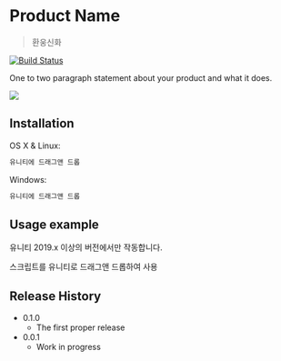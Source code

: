 # Product Name
> 환웅신화

[![Build Status][travis-image]][travis-url]

One to two paragraph statement about your product and what it does.

![](header.png)

## Installation

OS X & Linux:

```sh
유니티에 드래그앤 드롭
```

Windows:

```sh
유니티에 드래그앤 드롭
```

## Usage example

유니티 2019.x 이상의 버전에서만 작동합니다.

스크립트를 유니티로 드래그앤 드롭하여 사용

## Release History

* 0.1.0
    * The first proper release
* 0.0.1
    * Work in progress

<!-- Markdown link & img dfn's -->
[travis-image]: https://img.shields.io/travis/dbader/node-datadog-metrics/master.svg?style=flat-square
[travis-url]: https://travis-ci.org/dbader/node-datadog-metrics